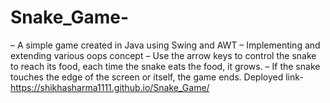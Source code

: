 # Snake_Game-
– A simple game created in Java using Swing and AWT
– Implementing and extending various oops concept
– Use the arrow keys to control the snake to reach its food, each time the snake eats the food, it grows.
– If the snake touches the edge of the screen or itself, the game ends.
Deployed link-https://shikhasharma1111.github.io/Snake_Game/
